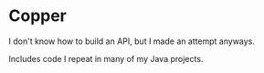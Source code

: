 # Copper
I don't know how to build an API, but I made an attempt anyways.

Includes code I repeat in many of my Java projects.